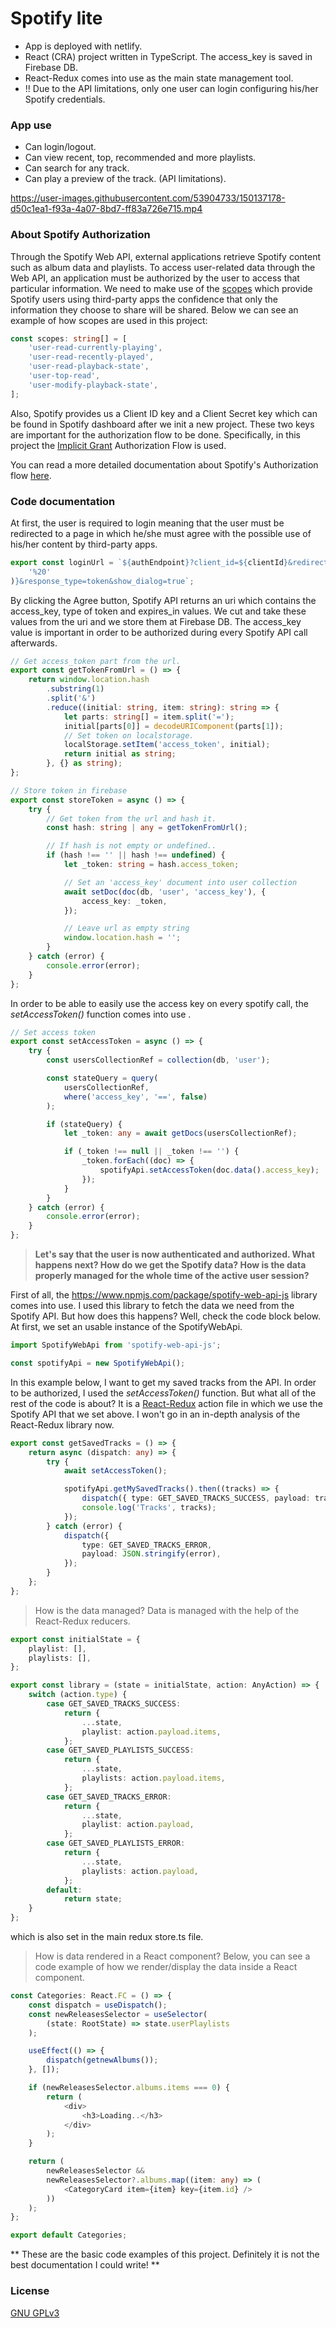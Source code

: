 # Spotify lite

- App is deployed with netlify.
- React (CRA) project written in TypeScript. The access_key is saved in Firebase DB. 
- React-Redux comes into use as the main state management tool.
- !! Due to the API limitations, only one user can login configuring his/her Spotify credentials.

### App use

- Can login/logout.
- Can view recent, top, recommended and more playlists.
- Can search for any track.
- Can play a preview of the track. (API limitations). 

https://user-images.githubusercontent.com/53904733/150137178-d50c1ea1-f93a-4a07-8bd7-ff83a726e715.mp4

### About Spotify Authorization

Through the Spotify Web API, external applications retrieve Spotify content such as album data and playlists. To access user-related data through the Web API, an application must be authorized by the user to access that particular information. We need to make use of the [scopes](https://developer.spotify.com/documentation/general/guides/authorization/scopes/) which provide Spotify users using third-party apps the confidence that only the information they choose to share will be shared. Below we can see an example of how scopes are used in this project:

``` typescript
const scopes: string[] = [
	'user-read-currently-playing',
	'user-read-recently-played',
	'user-read-playback-state',
	'user-top-read',
	'user-modify-playback-state',
];
```
Also, Spotify provides us a Client ID key and a Client Secret key which can be found in Spotify dashboard after we init a new project. These two keys are important for the authorization flow to be done. Specifically, in this project the [Implicit Grant](https://datatracker.ietf.org/doc/html/rfc6749#section-4.2) Authorization Flow is used. 

You can read a more detailed documentation about Spotify's Authorization flow [here](https://developer.spotify.com/documentation/general/guides/authorization/client-credentials/).

### Code documentation

At first, the user is required to login meaning that the user must be redirected to a page in which he/she must agree with the possible use of his/her content by third-party apps. 
``` typescript 
export const loginUrl = `${authEndpoint}?client_id=${clientId}&redirect_uri=${redirectUri}&scope=${scopes.join(
	'%20'
)}&response_type=token&show_dialog=true`;
```
By clicking the Agree button, Spotify API returns an uri which contains the access_key, type of token and expires_in values. We cut and take these values from the uri and we store them at Firebase DB. The access_key value is important in order to be authorized during every Spotify API call afterwards.

```typescript
// Get access_token part from the url.
export const getTokenFromUrl = () => {
	return window.location.hash
		.substring(1)
		.split('&')
		.reduce((initial: string, item: string): string => {
			let parts: string[] = item.split('=');
			initial[parts[0]] = decodeURIComponent(parts[1]);
			// Set token on localstorage.
			localStorage.setItem('access_token', initial);
			return initial as string;
		}, {} as string);
};
```

```typescript
// Store token in firebase
export const storeToken = async () => {
	try {
		// Get token from the url and hash it.
		const hash: string | any = getTokenFromUrl();

		// If hash is not empty or undefined..
		if (hash !== '' || hash !== undefined) {
			let _token: string = hash.access_token;

			// Set an 'access_key' document into user collection
			await setDoc(doc(db, 'user', 'access_key'), {
				access_key: _token,
			});

			// Leave url as empty string
			window.location.hash = '';
		}
	} catch (error) {
		console.error(error);
	}
};
```
In order to be able to easily use the access key on every spotify call, the *setAccessToken()* function comes into use .
```typescript
// Set access token
export const setAccessToken = async () => {
	try {
		const usersCollectionRef = collection(db, 'user');

		const stateQuery = query(
			usersCollectionRef,
			where('access_key', '==', false)
		);

		if (stateQuery) {
			let _token: any = await getDocs(usersCollectionRef);

			if (_token !== null || _token !== '') {
				_token.forEach((doc) => {
					spotifyApi.setAccessToken(doc.data().access_key);
				});
			}
		}
	} catch (error) {
		console.error(error);
	}
};
```

 > **Let's say that the user is now authenticated and authorized. What happens next? How do we get the Spotify data? How is the data properly managed for the whole time of the active user session?**

First of all, the https://www.npmjs.com/package/spotify-web-api-js library comes into use. I used this library to fetch the data we need from the Spotify API. But how does this happens? Well, check the code block below. At first, we set an usable instance of the SpotifyWebApi.

```typescript
import SpotifyWebApi from 'spotify-web-api-js';

const spotifyApi = new SpotifyWebApi();
```

 In this example below, I want to get my saved tracks from the API. In order to be authorized, I used the *setAccessToken()* function. But what all of the rest of the code is about? It is a [React-Redux](https://react-redux.js.org/) action file in which we use the Spotify API that we set above. I won't go in an in-depth analysis of the React-Redux library now.

```typescript
export const getSavedTracks = () => {
	return async (dispatch: any) => {
		try {
			await setAccessToken();

			spotifyApi.getMySavedTracks().then((tracks) => {
				dispatch({ type: GET_SAVED_TRACKS_SUCCESS, payload: tracks });
				console.log('Tracks', tracks);
			});
		} catch (error) {
			dispatch({
				type: GET_SAVED_TRACKS_ERROR,
				payload: JSON.stringify(error),
			});
		}
	};
};
```

> How is the data managed?
Data is managed with the help of the React-Redux reducers.

```typescript
export const initialState = {
	playlist: [],
	playlists: [],
};

export const library = (state = initialState, action: AnyAction) => {
	switch (action.type) {
		case GET_SAVED_TRACKS_SUCCESS:
			return {
				...state,
				playlist: action.payload.items,
			};
		case GET_SAVED_PLAYLISTS_SUCCESS:
			return {
				...state,
				playlists: action.payload.items,
			};
		case GET_SAVED_TRACKS_ERROR:
			return {
				...state,
				playlist: action.payload,
			};
		case GET_SAVED_PLAYLISTS_ERROR:
			return {
				...state,
				playlists: action.payload,
			};
		default:
			return state;
	}
};
```
which is also set in the main redux store.ts file.

>How is data rendered in a React component?
Below, you can see a code example of how we render/display the data inside a React component.

```typescript
const Categories: React.FC = () => {
	const dispatch = useDispatch();
	const newReleasesSelector = useSelector(
		(state: RootState) => state.userPlaylists
	);

	useEffect(() => {
		dispatch(getnewAlbums());
	}, []);

	if (newReleasesSelector.albums.items === 0) {
		return (
			<div>
				<h3>Loading..</h3>
			</div>
		);
	}

	return (
		newReleasesSelector &&
		newReleasesSelector?.albums.map((item: any) => (
			<CategoryCard item={item} key={item.id} />
		))
	);
};

export default Categories;
```

** These are the basic code examples of this project. Definitely it is not the best documentation I could write! **

### License
[GNU GPLv3](https://www.gnu.org/licenses/gpl-3.0.html)







